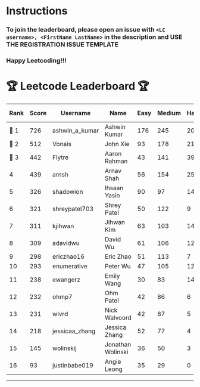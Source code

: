 # Instructions
### To join the leaderboard, please open an issue with `<LC username>, <FirstName LastName>` in the description and USE THE REGISTRATION ISSUE TEMPLATE
### Happy Leetcoding!!!


# 🏆 Leetcode Leaderboard 🏆

| Rank | Score | Username       | Name | Easy | Medium | Hard | Problems Solved |
|------|----------------|-----------------|-------------------|--------------|--------------|--------------|--------------|
| 🥇 1 | 726 | ashwin_a_kumar | Ashwin Kumar | 176 | 245 | 20 | 441 |
| 🥈 2 | 512 | Vonais | John Xie | 93 | 178 | 21 | 292 |
| 🥉 3 | 442 | Flytre | Aaron Rahman | 43 | 141 | 39 | 223 |
| 4 | 439 | arnsh | Arnav Shah | 56 | 154 | 25 | 235 |
| 5 | 326 | shadowion | Ihsaan Yasin | 90 | 97 | 14 | 201 |
| 6 | 321 | shreypatel703 | Shrey Patel | 50 | 122 | 9 | 181 |
| 7 | 311 | kjihwan | Jihwan Kim | 63 | 103 | 14 | 180 |
| 8 | 309 | adavidwu | David Wu | 61 | 106 | 12 | 179 |
| 9 | 298 | ericzhao16 | Eric Zhao | 51 | 113 | 7 | 171 |
| 10 | 293 | enumerative | Peter Wu | 47 | 105 | 12 | 164 |
| 11 | 238 | ewangerz | Emily Wang | 30 | 83 | 14 | 127 |
| 12 | 232 | ohmp7 | Ohm Patel | 42 | 86 | 6 | 134 |
| 13 | 231 | wlvrd | Nick Walvoord | 42 | 87 | 5 | 134 |
| 14 | 218 | jessicaa_zhang | Jessica Zhang | 52 | 77 | 4 | 133 |
| 15 | 145 | wolinskij | Jonathan Wolinski | 36 | 50 | 3 | 89 |
| 16 | 93 | justinbabe019 | Angie Leong | 35 | 29 | 0 | 64 |
---